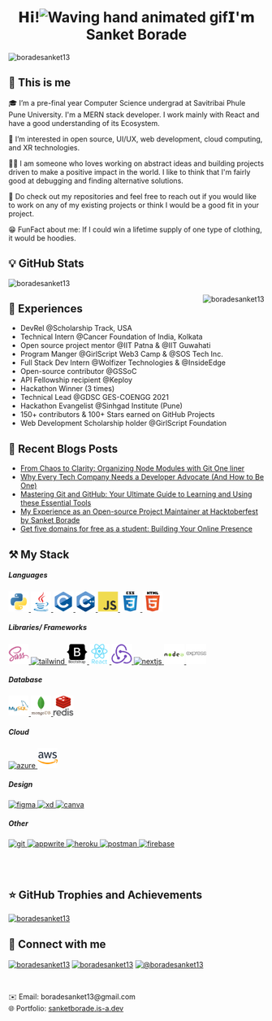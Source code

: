 
<h1 align="center"><a herf="https://www.linkedin.com/in/boradesanket13/"> 𝗛𝗶!<img src="https://user-images.githubusercontent.com/79035081/208421932-fddfb58d-03e8-40ee-90f0-e6daa850186f.gif" 
         alt="Waving hand animated gif"
         height="45"
         width="45" />𝗜'𝗺 Sanket Borade</h1>


<p align="centre"> <img src="https://komarev.com/ghpvc/?username=boradesanket13&label=Profile%20views&color=FF00FF&style=flat" alt="boradesanket13" /> 

## 🌟 This is me
🎓 I’m a pre-final year Computer Science undergrad at Savitribai Phule Pune University. I'm a MERN stack developer. I work mainly with React and have a good understanding of its Ecosystem.

📘 I’m interested in open source, UI/UX, web development, cloud computing, and XR technologies.

👨‍💻 I am someone who loves working on abstract ideas and building projects driven to make a positive impact in the world. I like to think that I'm fairly good at debugging and finding alternative solutions.

🤝 Do check out my repositories and feel free to reach out if you would like to work on any of my existing projects or think I would be a good fit in your project.
  
😁 FunFact about me: If I could win a lifetime supply of one type of clothing, it would be hoodies.
         

 ## 💡 GitHub Stats
<p>&nbsp;<img align="left" src="https://github-readme-stats.vercel.app/api?username=boradesanket13&show_icons=true&locale=en" alt="boradesanket13" /></p> 
<p> <img align="right" src="https://github-readme-streak-stats.herokuapp.com/?user=boradesanket13&" alt="boradesanket13" /></p> 

           
         
## 🚀 Experiences
- DevRel @Scholarship Track, USA
- Technical Intern @Cancer Foundation of India, Kolkata
- Open source project mentor @IIT Patna & @IIT Guwahati
- Program Manger @GirlScript Web3 Camp & @SOS Tech Inc.
- Full Stack Dev Intern @Wolfizer Technologies & @InsideEdge
- Open-source contributor @GSSoC
- API Fellowship recipient @Keploy 
- Hackathon Winner (3 times)
- Technical Lead @GDSC GES-COENGG 2021
- Hackathon Evangelist @Sinhgad Institute (Pune)
- 150+ contributors & 100+ Stars earned on GitHub Projects
- Web Development Scholarship holder @GirlScript Foundation
       </p>
## 📜 Recent Blogs Posts
<!-- BLOG-POST-LIST:START -->
- [From Chaos to Clarity: Organizing Node Modules with Git One liner](https://boradesanket13.medium.com/gitignore-using-the-universal-one-liner-990986912296?source=rss-7a3d293ee337------2)
- [Why Every Tech Company Needs a Developer Advocate &lpar;And How to Be One&rpar;](https://boradesanket13.medium.com/why-every-tech-company-needs-a-developer-advocate-and-how-to-be-one-d6293186fb34?source=rss-7a3d293ee337------2)
- [Mastering Git and GitHub: Your Ultimate Guide to Learning and Using these Essential Tools](https://towardsdev.com/mastering-git-and-github-your-ultimate-guide-to-learning-and-using-these-essential-tools-8853a050ebd4?source=rss-7a3d293ee337------2)
- [My Experience as an Open-source Project Maintainer at Hacktoberfest by Sanket Borade](https://boradesanket13.medium.com/my-experience-as-an-open-source-project-maintainer-at-hacktoberfest-by-sanket-borade-9f0bf78ff5aa?source=rss-7a3d293ee337------2)
- [Get five domains for free as a student: Building Your Online Presence](https://boradesanket13.medium.com/get-five-domains-for-free-as-a-student-building-your-online-presence-95390cffa19d?source=rss-7a3d293ee337------2)
<!-- BLOG-POST-LIST:END -->
  
## ⚒ My Stack

<h5 align="left">Languages</h5>

<a href="https://www.python.org" target="_blank" rel="noreferrer"> <img src="https://raw.githubusercontent.com/devicons/devicon/master/icons/python/python-original.svg" alt="python" width="40" height="40"/> </a> <a href="https://www.java.com" target="_blank" rel="noreferrer"> <img src="https://raw.githubusercontent.com/devicons/devicon/master/icons/java/java-original.svg" alt="java" width="40" height="40"/> </a><a href="https://www.cprogramming.com/" target="_blank" rel="noreferrer"> <img src="https://raw.githubusercontent.com/devicons/devicon/master/icons/c/c-original.svg" alt="c" width="40" height="40"/> </a> <a href="https://www.w3schools.com/cpp/" target="_blank" rel="noreferrer"> <img src="https://raw.githubusercontent.com/devicons/devicon/master/icons/cplusplus/cplusplus-original.svg" alt="cplusplus" width="40" height="40"/> </a> <a href="https://developer.mozilla.org/en-US/docs/Web/JavaScript" target="_blank" rel="noreferrer"> <img src="https://raw.githubusercontent.com/devicons/devicon/master/icons/javascript/javascript-original.svg" alt="javascript" width="40" height="40"/> </a><a href="https://www.w3schools.com/css/" target="_blank" rel="noreferrer"> <img src="https://raw.githubusercontent.com/devicons/devicon/master/icons/css3/css3-original-wordmark.svg" alt="css3" width="40" height="40"/></a><a href="https://www.w3.org/html/" target="_blank" rel="noreferrer"> <img src="https://raw.githubusercontent.com/devicons/devicon/master/icons/html5/html5-original-wordmark.svg" alt="html5" width="40" height="40"/></a>


<h5 align="left">Libraries/ Frameworks</h5>


<a href="https://sass-lang.com" target="_blank" rel="noreferrer"> <img src="https://raw.githubusercontent.com/devicons/devicon/master/icons/sass/sass-original.svg" alt="sass" width="40" height="40"/> </a> <a href="https://tailwindcss.com/" target="_blank" rel="noreferrer"> <img src="https://www.vectorlogo.zone/logos/tailwindcss/tailwindcss-icon.svg" alt="tailwind" width="40" height="40"/> </a> <a href="https://getbootstrap.com" target="_blank" rel="noreferrer"> <img src="https://raw.githubusercontent.com/devicons/devicon/master/icons/bootstrap/bootstrap-plain-wordmark.svg" alt="bootstrap" width="40" height="40"/> </a> <a href="https://reactjs.org/" target="_blank" rel="noreferrer"> <img src="https://raw.githubusercontent.com/devicons/devicon/master/icons/react/react-original-wordmark.svg" alt="react" width="40" height="40"/> </a> <a href="https://redux.js.org" target="_blank" rel="noreferrer"> <img src="https://raw.githubusercontent.com/devicons/devicon/master/icons/redux/redux-original.svg" alt="redux" width="40" height="40"/> </a><a href="https://nextjs.org/" target="_blank" rel="noreferrer"> <img src="https://cdn.worldvectorlogo.com/logos/nextjs-2.svg" alt="nextjs" width="40" height="40"/> </a><a href="https://nodejs.org" target="_blank" rel="noreferrer"> <img src="https://raw.githubusercontent.com/devicons/devicon/master/icons/nodejs/nodejs-original-wordmark.svg" alt="nodejs" width="40" height="40"/> </a> <a href="https://expressjs.com" target="_blank" rel="noreferrer"> <img src="https://raw.githubusercontent.com/devicons/devicon/master/icons/express/express-original-wordmark.svg" alt="express" width="40" height="40"/> </a> 


<h5 align="left">Database</h5>


 <a href="https://www.mysql.com/" target="_blank" rel="noreferrer"> <img src="https://raw.githubusercontent.com/devicons/devicon/master/icons/mysql/mysql-original-wordmark.svg" alt="mysql" width="40" height="40"/> </a> <a href="https://www.mongodb.com/" target="_blank" rel="noreferrer"> <img src="https://raw.githubusercontent.com/devicons/devicon/master/icons/mongodb/mongodb-original-wordmark.svg" alt="mongodb" width="40" height="40"/> </a> <a href="https://redis.io" target="_blank" rel="noreferrer"> <img src="https://raw.githubusercontent.com/devicons/devicon/master/icons/redis/redis-original-wordmark.svg" alt="redis" width="40" height="40"/> </a>


<h5 align="left">Cloud</h5>

<a href="https://azure.microsoft.com/en-in/" target="_blank" rel="noreferrer"> <img src="https://www.vectorlogo.zone/logos/microsoft_azure/microsoft_azure-icon.svg" alt="azure" width="40" height="40"/> </a> <a href="https://aws.amazon.com" target="_blank" rel="noreferrer"> <img src="https://raw.githubusercontent.com/devicons/devicon/master/icons/amazonwebservices/amazonwebservices-original-wordmark.svg" alt="aws" width="40" height="40"/> </a> 

<!--
<h5 align="left">XR</h5>

 <a href="https://www.blender.org/" target="_blank" rel="noreferrer"> <img src="https://download.blender.org/branding/community/blender_community_badge_white.svg" alt="blender" width="40" height="40"/> </a> <a href="https://unity.com/" target="_blank" rel="noreferrer"> <img src="https://www.vectorlogo.zone/logos/unity3d/unity3d-icon.svg" alt="unity" width="40" height="40"/> </a> <a href="https://unrealengine.com/" target="_blank" rel="noreferrer"> <img src="https://raw.githubusercontent.com/kenangundogan/fontisto/036b7eca71aab1bef8e6a0518f7329f13ed62f6b/icons/svg/brand/unreal-engine.svg" alt="unreal" width="40" height="40"/> </a>
-->

<h5 align="left">Design</h5>

 <a href="https://www.figma.com/" target="_blank" rel="noreferrer"> <img src="https://www.vectorlogo.zone/logos/figma/figma-icon.svg" alt="figma" width="40" height="40"/> </a><a href="https://www.adobe.com/products/xd.html" target="_blank" rel="noreferrer"> <img src="https://cdn.worldvectorlogo.com/logos/adobe-xd.svg" alt="xd" width="40" height="40"/> </a><a href="https://www.canva.com/products/canva.html" target="_blank" rel="noreferrer"> <img src="https://www.vectorlogo.zone/logos/canva/canva-icon.svg" alt="canva" width="40" height="40"/> </a>
         
<h5 align="left">Other</h5>
 
 <a href="https://git-scm.com/" target="_blank" rel="noreferrer"> <img src="https://www.vectorlogo.zone/logos/git-scm/git-scm-icon.svg" alt="git" width="40" height="40"/> </a><a href="https://appwrite.io" target="_blank" rel="noreferrer"> <img src="https://www.vectorlogo.zone/logos/appwriteio/appwriteio-icon.svg" alt="appwrite" width="40" height="40"/> </a><a href="https://heroku.com" target="_blank" rel="noreferrer"> <img src="https://www.vectorlogo.zone/logos/heroku/heroku-icon.svg" alt="heroku" width="40" height="40"/> </a>  <a href="https://postman.com" target="_blank" rel="noreferrer"> <img src="https://www.vectorlogo.zone/logos/getpostman/getpostman-icon.svg" alt="postman" width="40" height="40"/> </a> <a href="https://firebase.google.com/" target="_blank" rel="noreferrer"> <img src="https://www.vectorlogo.zone/logos/firebase/firebase-icon.svg" alt="firebase" width="40" height="40"/> </a> 


 </p>
 
<p>
         <br><br>
         
## ⭐ GitHub Trophies and Achievements
<p align="centre"> <a href="https://github.com/ryo-ma/github-profile-trophy"><img src="https://github-profile-trophy.vercel.app/?username=boradesanket13" alt="boradesanket13" /></a>
 </p>
 </p>

## 🤝 Connect with me
<a href="https://linkedin.com/in/boradesanket13" target="blank"><img align="center" src="https://raw.githubusercontent.com/rahuldkjain/github-profile-readme-generator/master/src/images/icons/Social/linked-in-alt.svg" alt="boradesanket13" height="30" width="40" /></a>
<a href="https://twitter.com/boradesanket13" target="blank"><img align="center" src="https://raw.githubusercontent.com/rahuldkjain/github-profile-readme-generator/master/src/images/icons/Social/twitter.svg" alt="boradesanket13" height="30" width="40" /></a>
<a href="https://medium.com/@boradesanket13" target="blank"><img align="center" src="https://raw.githubusercontent.com/rahuldkjain/github-profile-readme-generator/master/src/images/icons/Social/medium.svg" alt="@boradesanket13" height="30" width="40" /></a>
<!--<a href="https://dev.to/boradesanket13" target="blank"><img align="center" src="https://raw.githubusercontent.com/rahuldkjain/github-profile-readme-generator/master/src/images/icons/Social/devto.svg" alt="boradesanket13" height="30" width="40" /></a>
<a href="https://hashnode.com/boradesanket13" target="blank"><img align="center" src="https://raw.githubusercontent.com/rahuldkjain/github-profile-readme-generator/master/src/images/icons/Social/hashnode.svg" alt="boradesanket13" height="30" width="40" /></a>
<a href="https://instagram.com/boradesanket13" target="blank"><img align="center" src="https://raw.githubusercontent.com/rahuldkjain/github-profile-readme-generator/master/src/images/icons/Social/instagram.svg" alt="boradesanket13" height="30" width="40" /></a>
<a href="https://www.youtube.com/c/boradesanket13" target="blank"><img align="center" src="https://raw.githubusercontent.com/rahuldkjain/github-profile-readme-generator/master/src/images/icons/Social/youtube.svg" alt="boradesanket13" height="30" width="40" /></a>
-->
</p>

<br>
 
<p>
✉️ Email: <a herf="mailto:boradesanket13@gmail.com">boradesanket13@gmail.com</a>
<br>
🌐 Portfolio: <a href="https://sanketborade.is-a.dev/">sanketborade.is-a.dev</a>
</p>


